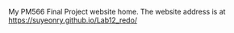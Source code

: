 My PM566 Final Project website home. 
The website address is at https://suyeonry.github.io/Lab12_redo/
